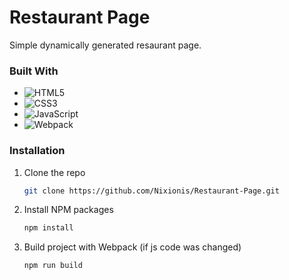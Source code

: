 # Restaurant Page

Simple dynamically generated resaurant page.

### Built With

- ![HTML5](https://img.shields.io/badge/html5-%23E34F26.svg?style=for-the-badge&logo=html5&logoColor=white)
- ![CSS3](https://img.shields.io/badge/css3-%231572B6.svg?style=for-the-badge&logo=css3&logoColor=white)
- ![JavaScript](https://img.shields.io/badge/javascript-%23323330.svg?style=for-the-badge&logo=javascript&logoColor=%23F7DF1E)
- ![Webpack](https://img.shields.io/badge/webpack-%238DD6F9.svg?style=for-the-badge&logo=webpack&logoColor=black)

### Installation

1. Clone the repo
   ```sh
   git clone https://github.com/Nixionis/Restaurant-Page.git
   ```
2. Install NPM packages
   ```sh
   npm install
   ```
3. Build project with Webpack (if js code was changed)
   ```sh
   npm run build
   ```
